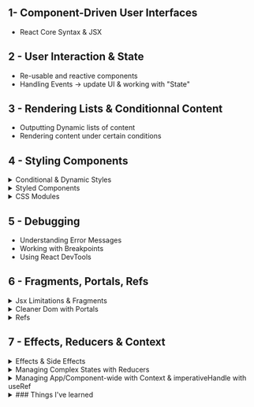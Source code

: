 ## 1- Component-Driven User Interfaces
- React Core Syntax & JSX

## 2 - User Interaction & State
- Re-usable and reactive components
- Handling Events -> update UI & working with "State"

## 3 - Rendering Lists & Conditionnal Content
- Outputting Dynamic lists of content
- Rendering content under certain conditions

## 4 - Styling Components
<details>
	<summary>Conditional & Dynamic Styles </summary>  
  
```js	
<label style={{ color: !isValid ? 'red' : 'black' }}>Course Goal</label>
        <input
          style={{
            borderColor: !isValid ? 'red' : '#ccc',
            background: !isValid ? 'salmon' : 'transparent'
          }}
          type="text"
          onChange={goalInputChangeHandler}
        />
	
```  
</details>  

<details>
	<summary>Styled Components</summary>  
  
```js	
// npm install --save styled-components
import styled from 'styled-components';

const Button = styled.button`
  font: inherit;
  padding: 0.5rem 1.5rem;
  border: 1px solid #8b005d;
  color: white;
  background: #8b005d;
  box-shadow: 0 0 4px rgba(0, 0, 0, 0.26);
  cursor: pointer;
  &:focus {
    outline: none;
  }
  &:hover,
  &:active {
    background: #ac0e77;
    border-color: #ac0e77;
    box-shadow: 0 0 8px rgba(0, 0, 0, 0.26);
  }
`;
	
```  
</details>  

<details>
	<summary>CSS Modules </summary>  
  
```js	
import styles from './CourseInput.module.css';
	
  <div className={`${styles['form-control']} ${!isValid && styles.invalid}`}>
	
```  
</details>  
	
	
## 5 - Debugging 
- Understanding Error Messages
- Working with Breakpoints
- Using React DevTools

## 6 - Fragments, Portals, Refs

<details>
	<summary>Jsx Limitations & Fragments </summary>  
  
```js	
Const Wrapper = (props) => {
	return <div className='wrapper'>{props.children}<div>
	
	//
	return <React.Fragment>{props.children}<React.Fragment />
	//
	return <Fragment>{props.children}<Fragment />
	//
	return <>{props.children}</>
	
	// Should always return in one element
	
```  
</details>  

<details>
	<summary>Cleaner Dom with Portals </summary>  
  
```js	
import ReactDOM from "react-dom";

const ModalOverlay = (props) => {
	return <div className={styles.backdrop}></div>;
};

const ModalForm = (props) => {
	return <div className={styles.modal}>Modal</div>;
};

const Modal = (props) => {
	return (
		<Fragment>
			{props.form && ReactDOM.createPortal(<ModalOverlay />, document.getElementById("overlay"))}
			{props.form && ReactDOM.createPortal(<ModalForm />, document.getElementById("modal"))}
		</Fragment>
	);
};
export default Modal;

```  
</details>  


<details>
	<summary>Refs </summary>  
  
```js	

	const inputNameRef= useRef(); ref={inputNameRef}  
	const enteredName = inputNameRef.current.value;  
	<input ref={inputNameRef} />
	
	// useRef -> uncontrolledComponent(using DOM by Ref) | useState -> controlledComponent(use props and callbackFunc like onChange)
	
```  
</details> 

## 7 - Effects, Reducers & Context

<details>
	<summary>Effects & Side Effects  </summary>  
  
```js
	useEffect(() => {  
		const identifier = setTimeout(() => {  
			console.log("Checking form validity!");  
			setFormIsValid(enteredEmail.includes("@") && enteredPassword.trim().length > 6);  
		}, 1000);  
		return () => {  
			console.log("Clean up");  
			clearTimeout(identifier);  
		};  
	}, [enteredEmail, enteredPassword]);  
```  
	
</details>  
  

<details>
	<summary>Managing Complex States with Reducers </summary>  
  
```js
	const emailReducer = (state, action) => {  
		if (action.type === "USER_INPUT") {  
			return { value: action.val, isValid: action.val.includes("@") };  
		}  
		if (action.type === "INPUT_BLUR") {  
			return { value: state.value, isValid: state.value.includes("@") };  
		}  
		return { value: "", isValid: false };  
	};  

	const [emailState, dispatchEmail] = useReducer(emailReducer, { value: "", isValid: undefined });

	const { isValid: emailIsValid } = emailState;

useEffect(() => {
		const identifier = setTimeout(() => {
			console.log("running");
			setFormIsValid(emailIsValid && passwordIsValid);
		}, 1000);
		return () => {
			console.log("ends");
			clearTimeout(identifier);
		};
	}, [emailIsValid, passwordIsValid]);


	const emailChangeHandler = (event) => {
		dispatchEmail({ type: "USER_INPUT", val: event.target.value });
	
	};

	const validateEmailHandler = () => {
		dispatchEmail({ type: "INPUT_BLUR" });
	};
	
	return (<input type="email" id="email"  value={emailState.value} onChange={emailChangeHandler} onBlur={validateEmailHandler}  
```  
</details>  
  

<details>
	<summary>Managing App/Component-wide with Context & imperativeHandle with useRef  </summary>  
  
```js
const AuthContext = React.createContext({
	isLoggedIn: false,
	onLogout: () => {},
	onLogin: (email, password) => {},
});

export const AuthContextProvider = (props) => {
	const [isLoggedIn, setIsLoggedIn] = useState(false);

	useEffect(() => {
		const storedUserLoggedInInformation = localStorage.getItem("isLoggedIn");
		if (storedUserLoggedInInformation === "1") setIsLoggedIn(true);
	}, []);

	const logoutHandler = () => {
		localStorage.removeItem("isLoggedIn");
		setIsLoggedIn(false);
	};
	const logintHandler = () => {
		localStorage.setItem("isLoggedIn", "1");
		setIsLoggedIn(true);
	};

	return (
		<AuthContext.Provider value={{ isLoggedIn: isLoggedIn, onLogout: logoutHandler, onLogin: logintHandler }}>
			{props.children}
		</AuthContext.Provider>
	);
};  
```  
	
```js	
// ImperativeHandle / useRef to call method from parent element via ref
	// Parent Component
	const inputDataRef = useRef();
	const addItem = (e) => {
		e.preventDefault();
		inputDataRef.current.addOne();
	};
	
	return (
		<form className={styles.form}>
			<Input ref={inputDataRef} />
			<button onClick={addItem}>+ Add</button>
		</form>
	);
	
	// Child Component
const Input = React.forwardRef((props, ref) => {
	const inputRef = useRef();
	
	const activate = () => {
		console.log("focus");
		inputRef.current.focus();
	};

	const returnVal = () => {
		return inputRef.current.value;
	};

	const addOneMore = () => {
		inputRef.current.value++;
		console.log(inputRef.current.value);
	};

	useImperativeHandle(ref, () => {
		return { focus: activate, valReturn: returnVal, addOne: addOneMore };
	});

	return (
		<div className={styles.input}>
			<label>Amount</label>
			<input  ref={inputRef} type="number"></input>
```
</details>  



<details>  

<summary> ### Things I've learned </summary>  
		
#### props.items

    		<Expense items={expenses} />

#### Component function Card() {

- const classes = "card " + props.className;
- return <div className={classes}>{props.children}</div>;
  }
  }

##### DOM Element onClick

##### const [titleToChange, setNewTitleFunction] = useState('');

setNewTitleFunction('New Title');

##### onAddExpenseData={addExpenseDataHandler}

##### Lifting State Up

##### Outputting Dynamic List of Content

##### Rendering Content Under Certain Conditions
		

```js
	import CartContext from "./cart-context";
import { useReducer } from "react";

const defaultCarState = {
	items: [],
	totalAmount: 0,
};

const cartReducer = (state, action) => {
	if (action.type === "ADD") {
		const updatedTotalAmount = state.totalAmount + action.item.price * action.item.amount;

		const existingCartItemIndex = state.items.findIndex((item) => item.id === action.item.id);
		const existingCartItem = state.items[existingCartItemIndex];
		let updatedItems;

		if (existingCartItem) {
			const updatedItem = { ...existingCartItem, amount: existingCartItem.amount + action.item.amount };
			updatedItems = [...state.items];
			updatedItems[existingCartItemIndex] = updatedItem;
		} else {
			const updatedItem = { ...action.item };
			updatedItems = state.items.concat(action.item);
		}
		return {
			items: updatedItems,
			totalAmount: updatedTotalAmount,
		};
	}
	if (action.type === "REMOVE") {
	}
	return defaultCarState;
};

const CartProvider = (props) => {
	const [cartSate, dispatchCartAction] = useReducer(cartReducer, defaultCarState);

	const addItemToCartHandler = (item) => {
		dispatchCartAction({ type: "ADD", item: item });
	};

	const removeItemToCartHander = (id) => {
		dispatchCartAction({ type: "REMOVE", id: id });
	};

	const cartContext = {
		items: cartSate.items,
		totalAmount: 0,
		addItem: addItemToCartHandler,
		removeItem: removeItemToCartHander,
	};

	return <CartContext.Provider value={cartContext}>{props.children}</CartContext.Provider>;
};

export default CartProvider;

	```js
	
	
	</details>




